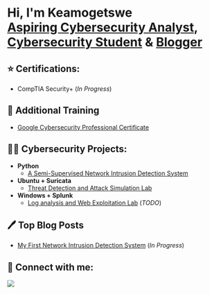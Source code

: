 <h1>Hi, I'm Keamogetswe <br/><a href="https://github.com/Keamo-getswe">Aspiring Cybersecurity Analyst</a>, <a href="https://www.linkedin.com/in/keamogetswe-mphakalasi/">Cybersecurity Student</a> & <a href="https://keamo-getswe.github.io">Blogger</a></h1>

<h2>⭐ Certifications:</h2>

- <a>CompTIA Security+</a> (<i>In Progress</i>)

<h2>📘 Additional Training</h2>

- <a href="https://www.credly.com/badges/873949cb-bc38-474d-8126-29700d75643b/public_url">Google Cybersecurity Professional Certificate</a>

<h2>👨‍💻 Cybersecurity Projects:</h2>

- <b>Python</b>
  - [A Semi-Supervised Network Intrusion Detection System](https://github.com/keamo-getswe/The-NIDS)
- <b>Ubuntu + Suricata</b>
  - [Threat Detection and Attack Simulation Lab](https://github.com/Keamo-getswe/suricata-lab)
- <b>Windows + Splunk</b>
  - [Log analysis and Web Exploitation Lab](https://github.com/Keamo-getswe/splunk-lab)  (<i>TODO</i>)

<h2>🖊️ Top Blog Posts</h2>

- [My First Network Intrusion Detection System]() (<i>In Progress</i>)

<h2> 🤳 Connect with me:</h2>
<a href="https://linkedin.com/in/keamogetswe-mphakalasi"><img src="https://img.shields.io/badge/-LinkedIn-0072b1?&style=for-the-badge&logo=linkedin&logoColor=white" /></a>
